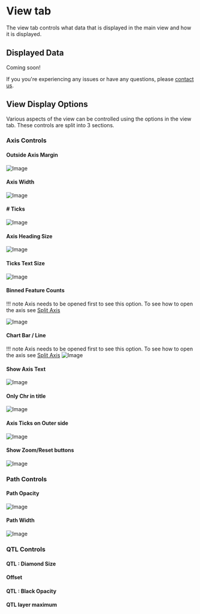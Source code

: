 # View tab

The view tab controls what data that is displayed in the main view and how it is displayed.

## Displayed Data
Coming soon!

If you you're experiencing any issues or have any questions, please [contact us](mailto:gabriel.keeble-gagnere@agriculture.vic.gov.au).

## View Display Options
Various aspects of the view can be controlled using the options in the view tab. These controls are split into 3 sections.
### Axis Controls
#### Outside Axis Margin
![Image](https://github.com/user-attachments/assets/9b6deecb-0b43-4a1e-bff2-496a28b1fcff)

#### Axis Width
![Image](https://github.com/user-attachments/assets/0b4b9281-03a8-4715-9f9b-bf7b7f6f3020)

#### # Ticks
![Image](https://github.com/user-attachments/assets/e4ba5c54-7c6c-4ec7-a416-83c51d5627f5)

#### Axis Heading Size
![Image](https://github.com/user-attachments/assets/723740cb-5b90-4de6-baec-3a485ce6bfdd)

#### Ticks Text Size
![Image](https://github.com/user-attachments/assets/c99058fa-4fce-4a9c-8b32-71e8801b5045)

#### Binned Feature Counts
!!! note
    Axis needs to be opened first to see this option. To see how to open the axis see [Split Axis](/Basic-Functions/Axis-Title-menu-layout/#split-axis)

![Image](https://github.com/user-attachments/assets/e2017dc0-b2d4-41c9-8b82-9682a48dfb47)

#### Chart Bar / Line
!!! note
    Axis needs to be opened first to see this option. To see how to open the axis see [Split Axis](/Basic-Functions/Axis-Title-menu-layout/#split-axis)
![Image](https://github.com/user-attachments/assets/71adcb7e-5b53-4ad6-b64f-27df5ad247ad)

#### Show Axis Text
![Image](https://github.com/user-attachments/assets/11602cbc-079e-4e90-b335-31f90a2238f9)

#### Only Chr in title
![Image](https://github.com/user-attachments/assets/1532fa18-ceb1-4111-baaf-af66d2421f4a)

#### Axis Ticks on Outer side
![Image](https://github.com/user-attachments/assets/a16aed9c-3f97-4657-b638-b05b4243b68c)

#### Show Zoom/Reset buttons
![Image](https://github.com/user-attachments/assets/fe3a6ca0-1aec-4ff4-938b-a64f71cd5dbd)

### Path Controls
#### Path Opacity
![Image](https://github.com/user-attachments/assets/8cd1d5ef-dfcc-4597-8f1d-abe232c066bd)

#### Path Width
![Image](https://github.com/user-attachments/assets/89af46b0-e0d4-493a-abb3-fa73d1ddb1ef)

### QTL Controls
#### QTL : Diamond Size
#### Offset
#### QTL : Black Opacity
#### QTL layer maximum